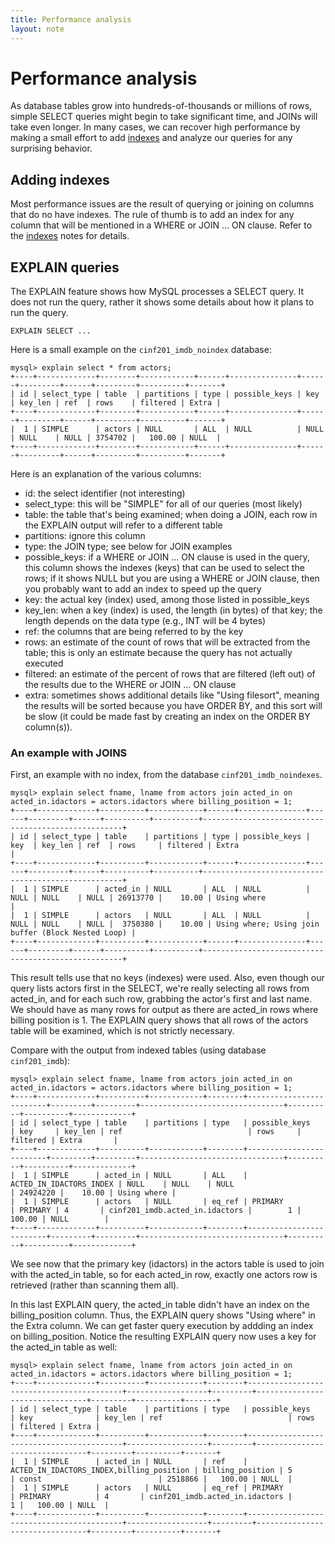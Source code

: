 ```yaml
---
title: Performance analysis
layout: note
---
```


# Performance analysis

As database tables grow into hundreds-of-thousands or millions of rows, simple SELECT queries might begin to take significant time, and JOINs will take even longer. In many cases, we can recover high performance by making a small effort to add [indexes](/notes/indexes.html) and analyze our queries for any surprising behavior.

## Adding indexes

Most performance issues are the result of querying or joining on columns that do no have indexes. The rule of thumb is to add an index for any column that will be mentioned in a WHERE or JOIN ... ON clause. Refer to the [indexes](/notes/indexes.html) notes for details.

## EXPLAIN queries

The EXPLAIN feature shows how MySQL processes a SELECT query. It does not run the query, rather it shows some details about how it plans to run the query.

~~~
EXPLAIN SELECT ...
~~~

Here is a small example on the `cinf201_imdb_noindex` database:

~~~
mysql> explain select * from actors;
+----+-------------+--------+------------+------+---------------+------+---------+------+---------+----------+-------+
| id | select_type | table  | partitions | type | possible_keys | key  | key_len | ref  | rows    | filtered | Extra |
+----+-------------+--------+------------+------+---------------+------+---------+------+---------+----------+-------+
|  1 | SIMPLE      | actors | NULL       | ALL  | NULL          | NULL | NULL    | NULL | 3754702 |   100.00 | NULL  |
+----+-------------+--------+------------+------+---------------+------+---------+------+---------+----------+-------+
~~~

Here is an explanation of the various columns:

- id: the select identifier (not interesting)
- select_type: this will be "SIMPLE" for all of our queries (most likely)
- table: the table that's being examined; when doing a JOIN, each row in the EXPLAIN output will refer to a different table
- partitions: ignore this column
- type: the JOIN type; see below for JOIN examples
- possible_keys: if a WHERE or JOIN ... ON clause is used in the query, this column shows the indexes (keys) that can be used to select the rows; if it shows NULL but you are using a WHERE or JOIN clause, then you probably want to add an index to speed up the query
- key: the actual key (index) used, among those listed in possible_keys
- key_len: when a key (index) is used, the length (in bytes) of that key; the length depends on the data type (e.g., INT will be 4 bytes)
- ref: the columns that are being referred to by the key
- rows: an estimate of the count of rows that will be extracted from the table; this is only an estimate because the query has not actually executed
- filtered: an estimate of the percent of rows that are filtered (left out) of the results due to the WHERE or JOIN ... ON clause
- extra: sometimes shows additional details like "Using filesort", meaning the results will be sorted because you have ORDER BY, and this sort will be slow (it could be made fast by creating an index on the ORDER BY column(s)).

### An example with JOINS

First, an example with no index, from the database `cinf201_imdb_noindexes`.

~~~
mysql> explain select fname, lname from actors join acted_in on acted_in.idactors = actors.idactors where billing_position = 1;
+----+-------------+----------+------------+------+---------------+------+---------+------+----------+----------+----------------------------------------------------+
| id | select_type | table    | partitions | type | possible_keys | key  | key_len | ref  | rows     | filtered | Extra                                              |
+----+-------------+----------+------------+------+---------------+------+---------+------+----------+----------+----------------------------------------------------+
|  1 | SIMPLE      | acted_in | NULL       | ALL  | NULL          | NULL | NULL    | NULL | 26913770 |    10.00 | Using where                                        |
|  1 | SIMPLE      | actors   | NULL       | ALL  | NULL          | NULL | NULL    | NULL |  3750380 |    10.00 | Using where; Using join buffer (Block Nested Loop) |
+----+-------------+----------+------------+------+---------------+------+---------+------+----------+----------+----------------------------------------------------+
~~~

This result tells use that no keys (indexes) were used. Also, even though our query lists actors first in the SELECT, we're really selecting all rows from acted_in, and for each such row, grabbing the actor's first and last name. We should have as many rows for output as there are acted_in rows where billing position is 1. The EXPLAIN query shows that all rows of the actors table will be examined, which is not strictly necessary.

Compare with the output from indexed tables (using database `cinf201_imdb`):

~~~
mysql> explain select fname, lname from actors join acted_in on acted_in.idactors = actors.idactors where billing_position = 1;
+----+-------------+----------+------------+--------+-------------------------+---------+---------+--------------------------------+----------+----------+-------------+
| id | select_type | table    | partitions | type   | possible_keys           | key     | key_len | ref                            | rows     | filtered | Extra       |
+----+-------------+----------+------------+--------+-------------------------+---------+---------+--------------------------------+----------+----------+-------------+
|  1 | SIMPLE      | acted_in | NULL       | ALL    | ACTED_IN_IDACTORS_INDEX | NULL    | NULL    | NULL                           | 24924220 |    10.00 | Using where |
|  1 | SIMPLE      | actors   | NULL       | eq_ref | PRIMARY                 | PRIMARY | 4       | cinf201_imdb.acted_in.idactors |        1 |   100.00 | NULL        |
+----+-------------+----------+------------+--------+-------------------------+---------+---------+--------------------------------+----------+----------+-------------+
~~~

We see now that the primary key (idactors) in the actors table is used to join with the acted_in table, so for each acted_in row, exactly one actors row is retrieved (rather than scanning them all).

In this last EXPLAIN query, the acted_in table didn't have an index on the billing_position column. Thus, the EXPLAIN query shows "Using where" in the Extra column. We can get faster query execution by addding an index on billing_position. Notice the resulting EXPLAIN query now uses a key for the acted_in table as well:

~~~
mysql> explain select fname, lname from actors join acted_in on acted_in.idactors = actors.idactors where billing_position = 1;
+----+-------------+----------+------------+--------+------------------------------------------+------------------+---------+--------------------------------+---------+----------+-------+
| id | select_type | table    | partitions | type   | possible_keys                            | key              | key_len | ref                            | rows    | filtered | Extra |
+----+-------------+----------+------------+--------+------------------------------------------+------------------+---------+--------------------------------+---------+----------+-------+
|  1 | SIMPLE      | acted_in | NULL       | ref    | ACTED_IN_IDACTORS_INDEX,billing_position | billing_position | 5       | const                          | 2518866 |   100.00 | NULL  |
|  1 | SIMPLE      | actors   | NULL       | eq_ref | PRIMARY                                  | PRIMARY          | 4       | cinf201_imdb.acted_in.idactors |       1 |   100.00 | NULL  |
+----+-------------+----------+------------+--------+------------------------------------------+------------------+---------+--------------------------------+---------+----------+-------+
~~~



